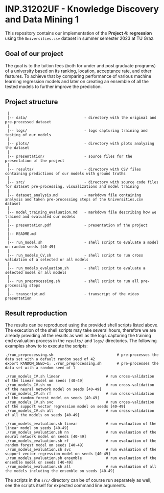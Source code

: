 # INP.31202UF - Knowledge Discovery and Data Mining 1
This repository contains our implementation of the **Project 4: regression** using the `Universities.csv` dataset in summer semester 2023 at TU Graz.

## Goal of our project
The goal is to the tuition fees (both for under and post graduate programs) of a university based on its ranking, location, acceptance rate, and other features. To achieve that by comparing performance of various machine learning regression models and later on creating an ensemble of all the tested models to further improve the prediction.

## Project structure
```
 |
 |-- data/                          - directory with the original and pre-processed dataset
 |
 |-- logs/                          - logs capturing training and testing of our models 
 |
 |-- plots/                         - directory with plots analyzing the dataset
 |
 |-- presentation/                  - source files for the presentation of the project
 |
 |-- results/                       - directory with CSV files containing predictions of our models with ground truths
 |
 |-- src/                           - directory with source code files for dataset pre-processing, visualizations and model training
 |
 |-- dataset_analysis.md            - markdown file containing analysis and taken pre-processing steps of the Universities.csv dataset
 |
 |-- model_training_evaluation.md   - markdown file describing how we trained and evaluated our models
 |
 |-- presentation.pdf               - presentation of the project
 |
 |-- README.md
 |
 |-- run_model.sh                   - shell script to evaluate a model on random seeds [40-49]
 |
 |-- run_models_CV.sh               - shell script to run cross validation of a selected or all models
 |
 |-- run_models_evaluation.sh       - shell script to evaluate a selected model or all models
 |
 |-- run_preprocessing.sh           - shell script to run all pre-processing steps
 |
 |-- transcript.md                  - transcript of the video presentation
```

## Result reproduction
The results can be reproduced using the provided shell scripts listed above. The execution of the shell scripts may take several hours, therefore we are already providing all the results as well as the logs capturing the training end evaluation process in the `results/` and `logs/` directories. The following examples show to to execute the scripts:
```
./run_preprocessing.sh                             # pre-processes the data set with a default random seed of 42
export RANDOM_SEED=1; ./run_preprocessing.sh       # pre-processes the data set with a random seed of 1
``` 

```
./run_models_CV.sh linear                     # run cross-validation of the linear model on seeds [40-49]
./run_models_CV.sh nn                         # run cross-validation of the neural network model on seeds [40-49]
./run_models_CV.sh rf                         # run cross-validation of the random forest model on seeds [40-49]
./run_models_CV.sh svc                        # run cross-validation of the support vector regression model on seeds [40-49]
./run_models_CV.sh all                        # run cross-validation of all the models on seeds [40-49]
```

```
./run_models_evaluation.sh linear             # run evaluation of the linear model on seeds [40-49]
./run_models_evaluation.sh nn                 # run evaluation of the neural network model on seeds [40-49]
./run_models_evaluation.sh rf                 # run evaluation of the random forest model on seeds [40-49]
./run_models_evaluation.sh svc                # run evaluation of the support vector regression model on seeds [40-49]
./run_models_evaluation.sh ensemble           # run evaluation of the ensemble model on seeds [40-49]
./run_models_evaluation.sh all                # run evaluation of all the models including the ensemble on seeds [40-49]
```

The scripts in the `src/` directory can be of course run separately as well, see the scripts itself for expected command line arguments.